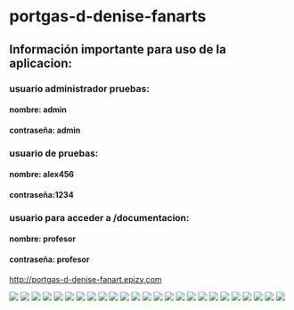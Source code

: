 # portgas-d-denise-fanarts

## Información importante para uso de la aplicacion:
### usuario administrador pruebas:
#### nombre: admin
#### contraseña: admin
### usuario de pruebas:
#### nombre: alex456
#### contraseña:1234

### usuario para acceder a /documentacion:
#### nombre: profesor
#### contraseña: profesor

http://portgas-d-denise-fanart.epizy.com

<img src="capturas_readme/1.png">
<img src="capturas_readme/2.png">
<img src="capturas_readme/3.png">
<img src="capturas_readme/4.png">
<img src="capturas_readme/5.png">
<img src="capturas_readme/6.png">
<img src="capturas_readme/7.png">
<img src="capturas_readme/8.png">
<img src="capturas_readme/9.png">
<img src="capturas_readme/10.png">
<img src="capturas_readme/11.png">
<img src="capturas_readme/12.png">
<img src="capturas_readme/13.png">
<img src="capturas_readme/14.png">
<img src="capturas_readme/15.png">
<img src="capturas_readme/16.png">
<img src="capturas_readme/17.png">
<img src="capturas_readme/18.png">
<img src="capturas_readme/19.png">
<img src="capturas_readme/20.png">
<img src="capturas_readme/21.png">
<img src="capturas_readme/22.png">
<img src="capturas_readme/23.png">
<img src="capturas_readme/24.png">
<img src="capturas_readme/25.png">
